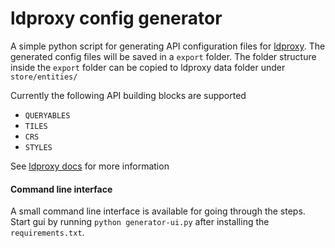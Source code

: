 # ldproxy config generator

A simple python script for generating API configuration files for [ldproxy](https://github.com/interactive-instruments/ldproxy). The generated config files will be saved in a `export` folder. The folder structure inside the `export` folder can be copied to ldproxy data folder under `store/entities/`

Currently the following API building blocks are supported

- `QUERYABLES`
- `TILES`
- `CRS`
- `STYLES`

See [ldproxy docs](https://docs.ldproxy.net/services/building-blocks/) for more information

#### Command line interface

A small command line interface is available for going through the steps. Start gui by running `python generator-ui.py` after installing the `requirements.txt`.
